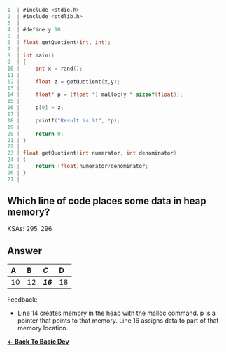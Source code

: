 ```c
1  | #include <stdio.h>
2  | #include <stdlib.h>
3  | 
4  | #define y 10
5  | 
6  | float getQuotient(int, int);
7  | 
8  | int main()
9  | {
10 |     int x = rand();
11 | 
12 |     float z = getQuotient(x,y);
13 |     
14 |     float* p = (float *) malloc(y * sizeof(float));
15 |     
16 |     p[0] = z;
17 |     
18 |     printf("Result is %f", *p);
19 |     
20 |     return 0;
21 | }
22 | 
23 | float getQuotient(int numerator, int denominator)
24 | {
25 |     return (float)numerator/denominator;
26 | }
27 | 
```

## Which line of code places some data in heap memory?

KSAs: 295, 296

## Answer
| A | B | ***C*** | D |
| :--- | :--- | :--- | :--- |
| 10 | 12 | ***16*** | 18 |


Feedback:

- Line 14 creates memory in the heap with the malloc command. p is a pointer that points to that memory.  Line 16 assigns data to part of that memory location.

[**<- Back To Basic Dev**](../../../../Basic_Dev.md)


